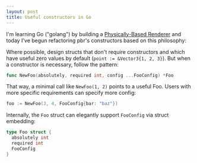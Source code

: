 ```yaml
---
layout: post
title: Useful constructors in Go
---
```


I'm learning Go ("golang") by building a
[Physically-Based Renderer](https://github.com/hunterloftis/pbr)
and today I've begun refactoring pbr's constructors based on this philosophy:

Where possible, design structs that don't require constructors
and which have useful zero values by default (`point := &Vector3{1, 2, 3}`).
But when a constructor is necessary, follow the pattern:

```go
func NewFoo(absolutely, required int, config ...FooConfig) *Foo
```

That way, a minimal call like `NewFoo(1, 2)` points to a useful Foo.
Users with more specific requirements can specify more config:

```go
foo := NewFoo(3, 4, FooConfig{bar: "baz"})
```

Internally, the `Foo` struct can elegantly support `FooConfig` via struct embedding:

```go
type Foo struct {
  absolutely int
  required int
  FooConfig
}
```

